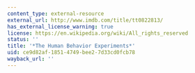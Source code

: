 ```yaml
---
content_type: external-resource
external_url: http://www.imdb.com/title/tt0822813/
has_external_license_warning: true
license: https://en.wikipedia.org/wiki/All_rights_reserved
status: ''
title: '*The Human Behavior Experiments*'
uid: ce9d82af-1851-4749-bee2-7d33cd0fcb78
wayback_url: ''
---
```

